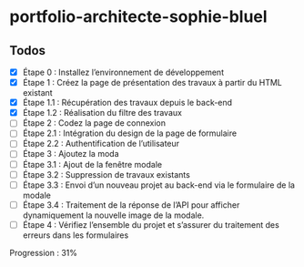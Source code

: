 # portfolio-architecte-sophie-bluel

## Todos

- [x] Étape 0 : Installez l’environnement de développement
- [x] Étape 1 : Créez la page de présentation des travaux à partir du HTML existant
- [x] Étape 1.1 : Récupération des travaux depuis le back-end
- [x] Étape 1.2 : Réalisation du filtre des travaux
- [ ] Étape 2 : Codez la page de connexion
- [ ] Étape 2.1 : Intégration du design de la page de formulaire
- [ ] Étape 2.2 : Authentification de l’utilisateur
- [ ] Étape 3 : Ajoutez la moda
- [ ] Étape 3.1 : Ajout de la fenêtre modale
- [ ] Étape 3.2 : Suppression de travaux existants
- [ ] Étape 3.3 : Envoi d’un nouveau projet au back-end via le formulaire de la modale
- [ ] Étape 3.4 : Traitement de la réponse de l’API pour afficher dynamiquement la nouvelle image de la modale.
- [ ] Étape 4 : Vérifiez l’ensemble du projet et s’assurer du traitement des erreurs dans les formulaires

Progression : 31%
